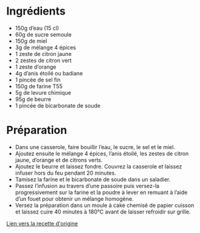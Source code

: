 # Ingrédients
- 150g d’eau (15 cl)
- 60g de sucre semoule
- 150g de miel
- 3g de mélange 4 épices
- 1 zeste de citron jaune
- 2 zestes de citron vert
- 1 zeste d’orange
- 4g d’anis étoilé ou badiane
- 1 pincée de sel fin
- 150g de farine T55
- 5g de levure chimique
- 95g de beurre
- 1 pincée de bicarbonate de soude

# Préparation
- Dans une casserole, faire bouillir l’eau, le sucre, le sel et le miel.
- Ajoutez ensuite le mélange 4 épices, l’anis étoilé, les zestes de citron jaune, d’orange et de citrons verts.
- Ajoutez le beurre et laissez fondre. Couvrez la casserole et laissez infuser hors du feu pendant 20 minutes.
- Tamisez la farine et le bicarbonate de soude dans un saladier.
- Passez l’infusion au travers d’une passoire puis versez-la progressivement sur la farine et la poudre à lever en remuant à l’aide d’un fouet pour obtenir un mélange homogène.
- Versez la préparation dans un moule à cake chemisé de papier cuisson et laissez cuire 40 minutes à 180°C avant de laisser refroidir sur grille.

[Lien vers la recette d'origine](https://www.papillesetpupilles.fr/2010/09/pain-depices-facon-christophe-michalak.html/)
